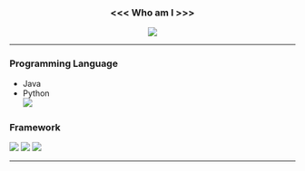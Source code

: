 <div align="center">

### <<< Who am I >>>
<a href="https://www.linkedin.com/in/su-yeon-koo-7222292b4/" target="_blank"><img src="https://img.shields.io/badge/LinkedIn-0A66C2?style=for-the-badge&logo=LinkedIn&logoColor=FFFF"/></a>

</div>

- - -
### Programming Language
- Java</br>
- Python</br>
<a href="" target="_blank"><img src="https://img.shields.io/badge/Python-3776AB?style=for-the-badge&logo=Python&logoColor=FFFF"/></a>


### Framework
<a href="" target="_blank"><img src="https://img.shields.io/badge/Spring Boot-6DB33F?style=for-the-badge&logo=Spring Boot&logoColor=FFFF"/></a>
<a href="" target="_blank"><img src="https://img.shields.io/badge/Django-092E20?style=for-the-badge&logo=Django&logoColor=FFFF"/></a>
<a href="" target="_blank"><img src="https://img.shields.io/badge/React-61DAFB?style=for-the-badge&logo=React&logoColor=FFFF"/></a>

- - -
